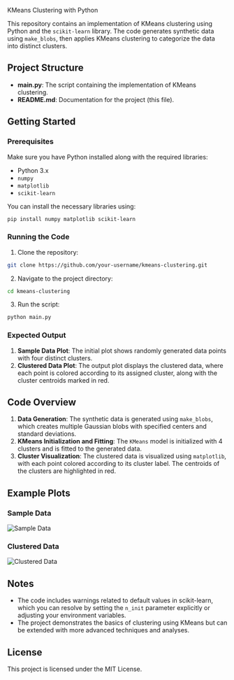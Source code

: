 KMeans Clustering with Python

This repository contains an implementation of KMeans clustering using Python and the `scikit-learn` library. The code generates synthetic data using `make_blobs`, then applies KMeans clustering to categorize the data into distinct clusters.

## Project Structure

- **main.py**: The script containing the implementation of KMeans clustering.
- **README.md**: Documentation for the project (this file).

## Getting Started

### Prerequisites

Make sure you have Python installed along with the required libraries:

- Python 3.x
- `numpy`
- `matplotlib`
- `scikit-learn`

You can install the necessary libraries using:

```bash
pip install numpy matplotlib scikit-learn
```

### Running the Code

1. Clone the repository:

```bash
git clone https://github.com/your-username/kmeans-clustering.git
```

2. Navigate to the project directory:

```bash
cd kmeans-clustering
```

3. Run the script:

```bash
python main.py
```

### Expected Output

1. **Sample Data Plot**: The initial plot shows randomly generated data points with four distinct clusters.
2. **Clustered Data Plot**: The output plot displays the clustered data, where each point is colored according to its assigned cluster, along with the cluster centroids marked in red.

## Code Overview

1. **Data Generation**: The synthetic data is generated using `make_blobs`, which creates multiple Gaussian blobs with specified centers and standard deviations.
2. **KMeans Initialization and Fitting**: The `KMeans` model is initialized with 4 clusters and is fitted to the generated data.
3. **Cluster Visualization**: The clustered data is visualized using `matplotlib`, with each point colored according to its cluster label. The centroids of the clusters are highlighted in red.

## Example Plots

### Sample Data
![Sample Data](./images/sample_data.png)

### Clustered Data
![Clustered Data](./images/clustered_data.png)

## Notes

- The code includes warnings related to default values in scikit-learn, which you can resolve by setting the `n_init` parameter explicitly or adjusting your environment variables.
- The project demonstrates the basics of clustering using KMeans but can be extended with more advanced techniques and analyses.

## License

This project is licensed under the MIT License.

